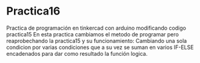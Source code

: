 # Practica16
Practica de programación en tinkercad con arduino modificando codigo practica15
En esta practica cambiamos el metodo de programar pero reaprobechando la practica15 y su funcionamiento:
Cambiando una sola condicion por varias condiciones que a su vez se suman en varios IF-ELSE encadenados para dar como resultado la función logica.
